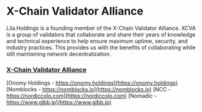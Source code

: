 # X-Chain Validator Alliance
Lila.Holdings is a founding member of the X-Chain Validator Alliance. XCVA is a group of validators that collaborate and share their years of knowledge and technical experience to help ensure maximum uptime, security, and industry practices. This provides us with the benefits of collaborating while still maintaining network decentralization.

### [X-Chain Validator Alliance](https://google.com)

[Onomy Holdings - https://onomy.holdings](https://onomy.holdings)
[Nomblocks - https://nomblocks.io](https://nomblocks.io)
[NCC - https://nordiccolo.com](https://nordiccolo.com)
[Nomadic - https://www.glbb.jp](https://www.glbb.jp)
